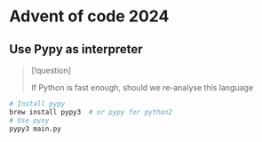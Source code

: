 # Advent of code 2024

## Use Pypy as interpreter

> [!question]
>
> If Python is fast enough, should we re-analyse this language

```bash
# Install pypy
brew install pypy3  # or pypy for python2
# Use pyoy
pypy3 main.py
```
